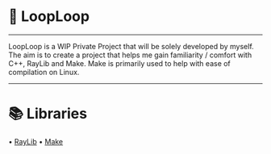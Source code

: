 # 📌 LoopLoop

<hr>

LoopLoop is a WIP Private Project that will be solely developed by myself. The aim is to create a project that helps me gain familiarity / comfort with C++, RayLib and Make. Make is primarily used to help with ease of compilation on Linux.

<hr>

# 📚 Libraries

• [RayLib](https://github.com/raysan5/raylib)
• [Make](https://developers.make.com/api-documentation/make-api-documentation)

